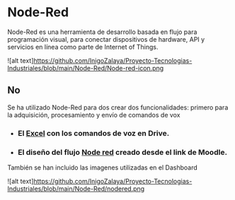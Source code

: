 # Node-Red

Node-Red es una herramienta de desarrollo basada en flujo para programación visual, para conectar dispositivos de hardware, API y servicios en línea como parte de Internet of Things.

![alt text]https://github.com/InigoZalaya/Proyecto-Tecnologias-Industriales/blob/main/Node-Red/Node-red-icon.png

## No

Se ha utilizado Node-Red para dos crear dos funcionalidades: primero para la adquisición, procesamiento y envío de comandos de vox

* ### El [Excel](https://docs.google.com/spreadsheets/d/1DuhQhVBs4jBqO62ucJH18hLz-siLDMmFLaAkOy_AL4A/edit#gid=956814287) con los comandos de voz en Drive.

* ### El diseño del flujo [Node red](https://8tomf0.stackhero-network.com/admin/#flow/e5135e566cac99ad) creado desde el link de Moodle.

También se han incluido las imagenes utilizadas en el Dashboard

![alt text]https://github.com/InigoZalaya/Proyecto-Tecnologias-Industriales/blob/main/Node-Red/nodered.png
